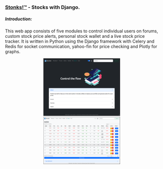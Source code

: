 ### [Stonks!:tm:](stonks-project)  -  Stocks with Django.

<h5>Introduction:</h5>
<p>This web app consists of five modules to control individual users on forums, custom stock price alerts, personal stock wallet and a live stock price tracker. It is written in Python using the Django framework with Celery and Redis for socket communication, yahoo-fin for price checking and Plotly for graphs.</p>
<p align="center">
  <img src="shots/home.png" width="50%" height="50%">
  <img src="shots/wallet.png" width="50%" height="50%">
</p>
